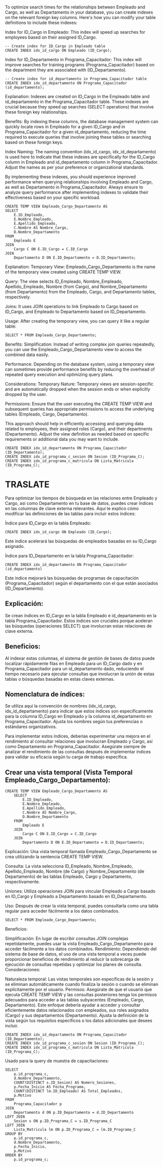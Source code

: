 To optimize search times for the relationships between Empleado and Cargo, as well as Departamento in your database, you can create indexes on the relevant foreign key columns. Here's how you can modify your table definitions to include these indexes:

Index for ID_Cargo in Empleado:
This index will speed up searches for employees based on their assigned ID_Cargo.

    -- Create index for ID_Cargo in Empleado table
    CREATE INDEX idx_id_cargo ON Empleado (ID_Cargo);


Index for ID_Departamento in Programa_Capacitador:
This index will improve searches for training programs (Programa_Capacitador) based on the department they are associated with (ID_Departamento).

    -- Create index for id_departamento in Programa_Capacitador table
    CREATE INDEX idx_id_departamento ON Programa_Capacitador (id_departamento);

Explanation:
Indexes are created on ID_Cargo in the Empleado table and id_departamento in the Programa_Capacitador table. These indexes are crucial because they speed up searches (SELECT operations) that involve these foreign key relationships.

Benefits: By indexing these columns, the database management system can quickly locate rows in Empleado for a given ID_Cargo and in Programa_Capacitador for a given id_departamento, reducing the time required to execute queries that involve joining these tables or searching based on these foreign keys.

Index Naming: The naming convention (idx_id_cargo, idx_id_departamento) is used here to indicate that these indexes are specifically for the ID_Cargo column in Empleado and id_departamento column in Programa_Capacitador. Adjust the names as per your preference or organizational standards.

By implementing these indexes, you should experience improved performance when querying relationships involving Empleado and Cargo, as well as Departamento in Programa_Capacitador. Always ensure to analyze query performance after implementing indexes to validate their effectiveness based on your specific workload.


    CREATE TEMP VIEW Empleado_Cargo_Departamento AS
    SELECT 
        E.ID_Empleado,
        E.Nombre_Empleado,
        E.Apellido_Empleado,
        C.Nombre AS Nombre_Cargo,
        D.Nombre_Departamento
    FROM 
        Empleado E
    JOIN 
        Cargo C ON E.ID_Cargo = C.ID_Cargo
    JOIN 
        Departamento D ON E.ID_Departamento = D.ID_Departamento;

Explanation:
Temporary View: Empleado_Cargo_Departamento is the name of the temporary view created using CREATE TEMP VIEW.

Query: The view selects ID_Empleado, Nombre_Empleado, Apellido_Empleado, Nombre (from Cargo), and Nombre_Departamento (from Departamento) from the Empleado, Cargo, and Departamento tables, respectively.

Joins: It uses JOIN operations to link Empleado to Cargo based on ID_Cargo, and Empleado to Departamento based on ID_Departamento.

Usage:
After creating the temporary view, you can query it like a regular table:

    SELECT * FROM Empleado_Cargo_Departamento;

Benefits:
Simplification: Instead of writing complex join queries repeatedly, you can use the Empleado_Cargo_Departamento view to access the combined data easily.

Performance: Depending on the database system, using a temporary view can sometimes provide performance benefits by reducing the overhead of repeated query execution and optimizing query plans.

Considerations:
Temporary Nature: Temporary views are session-specific and are automatically dropped when the session ends or when explicitly dropped by the user.

Permissions: Ensure that the user executing the CREATE TEMP VIEW and subsequent queries has appropriate permissions to access the underlying tables (Empleado, Cargo, Departamento).

This approach should help in efficiently accessing and querying data related to employees, their assigned roles (Cargo), and their departments (Departamento). Adjust the view definition as needed based on specific requirements or additional data you may want to include.

    CREATE INDEX idx_id_departamento ON Programa_Capacitador (ID_Departamento);
    CREATE INDEX idx_id_programa_c_sesion ON Sesion (ID_Programa_C);
    CREATE INDEX idx_id_programa_c_matricula ON Lista_Matricula (ID_Programa_C);

# TRASLATE


Para optimizar los tiempos de búsqueda en las relaciones entre Empleado y Cargo, así como Departamento en tu base de datos, puedes crear índices en las columnas de clave externa relevantes. Aquí te explico cómo modificar las definiciones de las tablas para incluir estos índices:

Índice para ID_Cargo en la tabla Empleado:

    CREATE INDEX idx_id_cargo ON Empleado (ID_Cargo);

Este índice acelerará las búsquedas de empleados basadas en su ID_Cargo asignado.

Índice para ID_Departamento en la tabla Programa_Capacitador:

    CREATE INDEX idx_id_departamento ON Programa_Capacitador (id_departamento)

Este índice mejorará las búsquedas de programas de capacitación (Programa_Capacitador) según el departamento con el que están asociados (ID_Departamento).

## Explicación:
Se crean índices en ID_Cargo en la tabla Empleado e id_departamento en la tabla Programa_Capacitador. Estos índices son cruciales porque aceleran las búsquedas (operaciones SELECT) que involucran estas relaciones de clave externa.

## Beneficios:
Al indexar estas columnas, el sistema de gestión de bases de datos puede localizar rápidamente filas en Empleado para un ID_Cargo dado y en Programa_Capacitador para un id_departamento dado, reduciendo el tiempo necesario para ejecutar consultas que involucran la unión de estas tablas o búsquedas basadas en estas claves externas.

## Nomenclatura de índices:
Se utiliza aquí la convención de nombres (idx_id_cargo, idx_id_departamento) para indicar que estos índices son específicamente para la columna ID_Cargo en Empleado y la columna id_departamento en Programa_Capacitador. Ajusta los nombres según tus preferencias o estándares organizativos.

Para implementar estos índices, deberías experimentar una mejora en el rendimiento al consultar relaciones que involucran Empleado y Cargo, así como Departamento en Programa_Capacitador. Asegúrate siempre de analizar el rendimiento de las consultas después de implementar índices para validar su eficacia según tu carga de trabajo específica.

## Crear una vista temporal (Vista Temporal Empleado_Cargo_Departamento):

    CREATE TEMP VIEW Empleado_Cargo_Departamento AS
        SELECT 
            E.ID_Empleado,
            E.Nombre_Empleado,
            E.Apellido_Empleado,
            C.Nombre AS Nombre_Cargo,
            D.Nombre_Departamento
        FROM 
            Empleado E
        JOIN 
            Cargo C ON E.ID_Cargo = C.ID_Cargo
        JOIN 
            Departamento D ON E.ID_Departamento = D.ID_Departamento;


Explicación:
Una vista temporal llamada Empleado_Cargo_Departamento se crea utilizando la sentencia CREATE TEMP VIEW.

Consulta:
La vista selecciona ID_Empleado, Nombre_Empleado, Apellido_Empleado, Nombre (de Cargo) y Nombre_Departamento (de Departamento) de las tablas Empleado, Cargo y Departamento, respectivamente.

Uniones:
Utiliza operaciones JOIN para vincular Empleado a Cargo basado en ID_Cargo y Empleado a Departamento basado en ID_Departamento.

Uso:
Después de crear la vista temporal, puedes consultarla como una tabla regular para acceder fácilmente a los datos combinados.

    SELECT * FROM Empleado_Cargo_Departamento;

Beneficios:

Simplificación: En lugar de escribir consultas JOIN complejas repetidamente, puedes usar la vista Empleado_Cargo_Departamento para acceder fácilmente a los datos combinados.
Rendimiento: Dependiendo del sistema de base de datos, el uso de una vista temporal a veces puede proporcionar beneficios de rendimiento al reducir la sobrecarga de ejecución de consultas repetidas y optimizar los planes de consulta.
Consideraciones:

Naturaleza temporal: Las vistas temporales son específicas de la sesión y se eliminan automáticamente cuando finaliza la sesión o cuando se eliminan explícitamente por el usuario.
Permisos: Asegúrate de que el usuario que ejecuta CREATE TEMP VIEW y las consultas posteriores tenga los permisos adecuados para acceder a las tablas subyacentes (Empleado, Cargo, Departamento).
Este enfoque debería ayudar a acceder y consultar eficientemente datos relacionados con empleados, sus roles asignados (Cargo) y sus departamentos (Departamento). Ajusta la definición de la vista según tus requisitos específicos o los datos adicionales que desees incluir.

    CREATE INDEX idx_id_departamento ON Programa_Capacitador (ID_Departamento);
    CREATE INDEX idx_id_programa_c_sesion ON Sesion (ID_Programa_C);
    CREATE INDEX idx_id_programa_c_matricula ON Lista_Matricula (ID_Programa_C);

Usado para la query de muestra de capacitaciones: 

    SELECT 
        p.id_programa_c,
    	d.Nombre_Departamento,     
        COUNT(DISTINCT s.ID_Sesion) AS Numero_Sesiones, 
        p.Fecha_Inicio AS Fecha_Programa, 
        COUNT(DISTINCT lm.ID_Empleado) AS Total_Empleados, 
        p.Motivo
    FROM 
        Programa_Capacitador p
    JOIN 
        Departamento d ON p.ID_Departamento = d.ID_Departamento
    LEFT JOIN 
        Sesion s ON p.ID_Programa_C = s.ID_Programa_C
    LEFT JOIN 
        Lista_Matricula lm ON p.ID_Programa_C = lm.ID_Programa_C
    GROUP BY 
    	p.id_programa_c,
        d.Nombre_Departamento,  
        p.Fecha_Inicio, 
        p.Motivo
    ORDER BY  
        p.id_programa_c;
